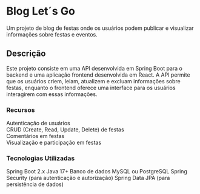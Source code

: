 # Blog Let´s Go
Um projeto de blog de festas onde os usuários podem publicar e visualizar informações sobre festas e eventos.

## Descrição
Este projeto consiste em uma API desenvolvida em Spring Boot para o backend e uma aplicação frontend desenvolvida em React. A API permite que os usuários criem, leiam, atualizem e excluam informações sobre festas, enquanto o frontend oferece uma interface para os usuários interagirem com essas informações.

### Recursos
Autenticação de usuários <br>
CRUD (Create, Read, Update, Delete) de festas <br>
Comentários em festas <br>
Visualização e participação em festas <br>

### Tecnologias Utilizadas
Spring Boot 2.x
Java 17+
Banco de dados MySQL ou PostgreSQL
Spring Security (para autenticação e autorização)
Spring Data JPA (para persistência de dados)

